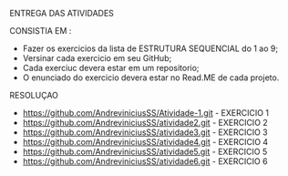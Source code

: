 ENTREGA DAS ATIVIDADES

CONSISTIA EM :
- Fazer os exercicios da lista de ESTRUTURA SEQUENCIAL do 1 ao 9;
- Versinar cada exercicio em seu GitHub;
- Cada exerciuc devera estar em um repositorio;
- O enunciado do exercicio devera estar no Read.ME de cada projeto.

RESOLUÇAO 

- https://github.com/AndreviniciusSS/Atividade-1.git - EXERCICIO 1
- https://github.com/AndreviniciusSS/atividade2.git - EXERCICIO 2
- https://github.com/AndreviniciusSS/atividade3.git - EXERCICIO 3
- https://github.com/AndreviniciusSS/atividade4.git - EXERCICIO 4
- https://github.com/AndreviniciusSS/atividade5.git - EXERCICIO 5
- https://github.com/AndreviniciusSS/atividade6.git - EXERCICIO 6

